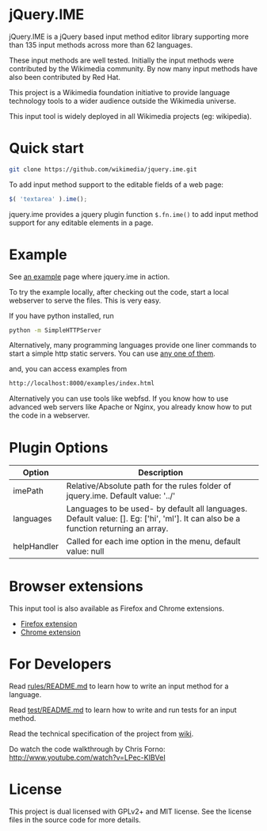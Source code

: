 jQuery.IME
==========

jQuery.IME is a jQuery based input method editor library supporting more than
135 input methods across more than 62 languages.

These input methods are well tested. Initially the input methods were
contributed by the Wikimedia community. By now many input methods have also
been contributed by Red Hat.

This project is a Wikimedia foundation initiative to provide language technology
tools to a wider audience outside the Wikimedia universe.

This input tool is widely deployed in all Wikimedia projects (eg: wikipedia).


Quick start
===========

```bash
git clone https://github.com/wikimedia/jquery.ime.git
```

To add input method support to the editable fields of a web page:

```javascript
$( 'textarea' ).ime();
```

jquery.ime provides a jquery plugin function `$.fn.ime()` to add input method
support for any editable elements in a page.


Example
=======
See [an example](http://thottingal.in/projects/js/jquery.ime/examples/) page
where jquery.ime in action.

To try the example locally, after checking out the code, start a local webserver
to serve the files. This is very easy.

If you have python installed, run
```bash
python -m SimpleHTTPServer
```

Alternatively, many programming languages provide one liner commands to start a simple http static servers. You can use [any one of them](https://gist.github.com/willurd/5720255).


and, you can access examples from
```bash
http://localhost:8000/examples/index.html
```
Alternatively you can use tools like webfsd. If you know how to use advanced
web servers like Apache or Nginx, you already know how to put the code in a
webserver.

Plugin Options
==============

| Option  | Description |
|---------|---------------------|
| imePath | Relative/Absolute path for the rules folder of jquery.ime. Default value: '../' |
| languages| Languages to be used- by default all languages. Default value:  []. Eg: ['hi', 'ml']. It can also be a function returning an array.|
| helpHandler| Called for each ime option in the menu, default value: null|

Browser extensions
==================
This input tool is also available as Firefox and Chrome extensions.
* [Firefox extension](https://addons.mozilla.org/en-US/firefox/addon/wikimedia-input-tools/)
* [Chrome extension](https://chrome.google.com/webstore/detail/wikimedia-input-tools/fjnfifedbeeeibikgpggddmfbaeccaoh)

For Developers
==============

Read [rules/README.md](https://github.com/wikimedia/jquery.ime/tree/master/rules)
to learn how to write an input method for a language.

Read [test/README.md](https://github.com/wikimedia/jquery.ime/tree/master/test)
to learn how to write and run tests for an input method.

Read the technical specification of the project from
[wiki](https://github.com/wikimedia/jquery.ime/wiki/Technical-Specification).

Do watch the code walkthrough by Chris Forno: http://www.youtube.com/watch?v=LPec-KIBVeI

License
=======
This project is dual licensed with GPLv2+ and MIT license. See the license
files in the source code for more details.

